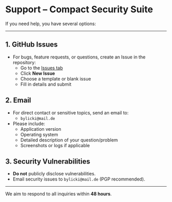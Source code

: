 # Support – Compact Security Suite

If you need help, you have several options:

---

## 1. GitHub Issues
- For bugs, feature requests, or questions, create an Issue in the repository:
  - Go to the [Issues tab](../../issues)
  - Click **New Issue**
  - Choose a template or blank issue
  - Fill in details and submit

## 2. Email
- For direct contact or sensitive topics, send an email to:
  - `bylicki@mail.de`
- Please include:
  - Application version
  - Operating system
  - Detailed description of your question/problem
  - Screenshots or logs if applicable

## 3. Security Vulnerabilities
- **Do not** publicly disclose vulnerabilities.
- Email security issues to `bylicki@mail.de` (PGP recommended).

---

We aim to respond to all inquiries within **48 hours**.
